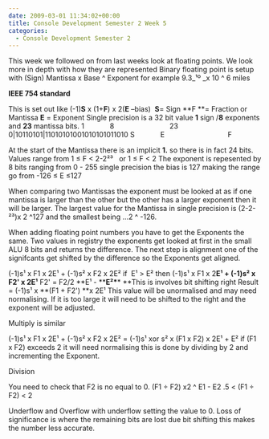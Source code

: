 ```yaml
---
date: 2009-03-01 11:34:02+00:00
title: Console Development Semester 2 Week 5
categories:
  - Console Development Semester 2
---
```


This week we followed on from last weeks look at floating points. We look more in depth with how they are represented Binary floating point is setup with (Sign) Mantissa x Base ^ Exponent for example 9.3_¹º \_x 10 ^ 6 miles

**IEEE 754 standard**

This is set out like (-1)**S** x (1+**F**) x 2(**E** –bias)  **S**= Sign **F **= Fraction or Mantissa **E** = Exponent
Single precision is a 32 bit value **1** sign /**8** exponents and **23** mantissa bits.
1             8                            23
0|10110101|11010101001010101011010
S             E                                F

At the start of the Mantissa there is an implicit **1.** so there is in fact 24 bits. Values range from 1 ≤ F < 2-2²³   or 1 ≤ F < 2
The exponent is repesented by 8 bits ranging from 0 - 255 single precision the bias is 127 making the range go from -126 ≤ E ≤127

When comparing two Mantissas the exponent must be looked at as if one mantissa is larger than the other but the other has a larger exponent then it will be larger.
The largest value for the Mantissa in single precision is (2-2-²³)x 2 ^127 and the smallest being ...2 ^ -126.

When adding floating point numbers you have to get the Exponents the same. Two values in registry the exponents get looked at first in the small ALU 8 bits and returns the difference. The next step is alignment one of the signifcants get shifted by the difference so the Exponents get aligned.

(-1)s¹ x F1 x 2E¹ + (-1)s² x F2 x 2E²
if  E¹ > E² then
(-1)s¹ x F1 x 2**E¹ **+ (-1)s² x F2' x 2**E¹**
F2' = F2/2 **E¹ - \*\***E²\***\* **This is involves bit shifting right
Result = (-1)s¹ x **(F1 + F2') **x 2E¹ This value will be unormalised and may need normalising. If it is too large it will need to be shifted to the right and the exponent will be adjusted.

Multiply is similar

(-1)s¹ x F1 x 2E¹ + (-1)s² x F2 x 2E²
= (-1)s¹ xor s² x (F1 x F2) x 2E¹ + E²
if (F1 x F2) exceeds 2 it will need normalising this is done by dividing by 2 and incrementing the Exponent.

Division

You need to check that F2 is no equal to 0.
(F1 ÷ F2) x2 ^ E1 - E2
.5 < (F1 ÷ F2) < 2

Underflow and Overflow with underflow setting the value to 0. Loss of significance is where the remaining bits are lost due bit shifting this makes the number less accurate.

